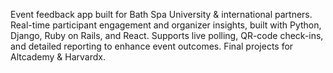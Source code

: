 Event feedback app built for Bath Spa University & international partners. Real-time participant engagement and organizer insights, built with Python, Django, Ruby on Rails, and React. Supports live polling, QR-code check-ins, and detailed reporting to enhance event outcomes. Final projects for Altcademy & Harvardx.
